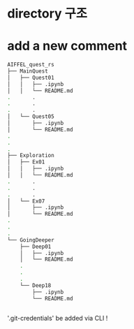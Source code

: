 # directory 구조
# add a new comment
```bash
AIFFEL_quest_rs
├── MainQuest
│   ├── Quest01
│   │   ├── .ipynb
│   │   └── README.md
.		.
.		.
.		.
│   └── Quest05
│       ├── .ipynb
│       └── README.md
.
.
.
├── Exploration
│   ├── Ex01
│   │   ├── .ipynb
│   │   └── README.md
.		.
.		.
.		.
│   └── Ex07
│       ├── .ipynb
│       └── README.md
.
.
.
└── GoingDeeper
    ├── Deep01
    │   ├── .ipynb
    │   └── README.md
    .
    .
    .
    └── Deep18
        ├── .ipynb
        └── README.md
        

```
'.git-credentials' be added via CLI !
